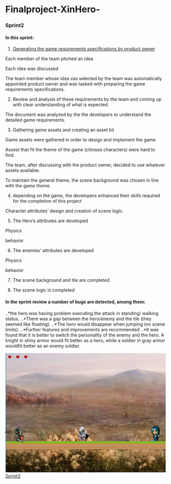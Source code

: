 # Finalproject-XinHero-
### Sprint2 
#### In this sprint:
1. [Generating the game requirements specifications by product owner]()

Each member of the team pitched an idea

Each idea was discussed

The team member whose idea vas selected by the team was automatically appointed product owner and was tasked with preparing the game requirements specifications.

2. Review and analysis of these requirements by the team and coming up with clear understanding of what is expected.

The document was analyzed by the the developers to understand the detailed game requirements. 

3. Gathering game assets and creating an asset kit

Game assets were gathered in order to design and implement the game

Assest that fit the theme of the game (chinses characters) were hard to find.

The team, after discussing with the product owner, decided to use whatever assets available.

To maintain the general theme, the scene background was chosen in line with the game theme.

4. depending on the game, the developers enhanced their skills required for the completion of this project

Character attributes' design and creation of scene logic.

5. The Hero’s attributes are developed

Physics

behavior

6. The enemies’ attributes are developed 

Physics

behavior

7. The scene background and tile are completed

8. The scene logic is completed 

#### In the sprint review a number of bugs are detected, among them:

..*the hero was having problem executing the attack in standing/ walking status.
..*There was a gap between the hero/enemy and the tile (they seemed like floating).
..*The hero would disappear when jumping (no scene limits).
..*Further features and improvements are recommended 
..*It was found that it is better to switch the personality of the enemy and the hero. A knight in shiny armor would fit better as a hero, while a soldier in gray armor wouldfit better as an enemy soldier.

![the game as it appears after sprint 2](sprint2.JPG)
[Sprint2](https://github.com/Anesouadou/Finalproject-XinHero-/tree/Sprint-Two)
